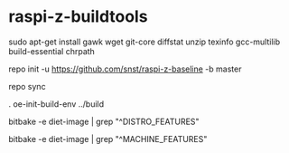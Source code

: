 # raspi-z-buildtools

sudo apt-get install gawk wget git-core diffstat unzip texinfo gcc-multilib build-essential chrpath

repo init -u https://github.com/snst/raspi-z-baseline -b master

repo sync

. oe-init-build-env ../build

bitbake -e diet-image | grep "^DISTRO_FEATURES"

bitbake -e diet-image | grep "^MACHINE_FEATURES"
